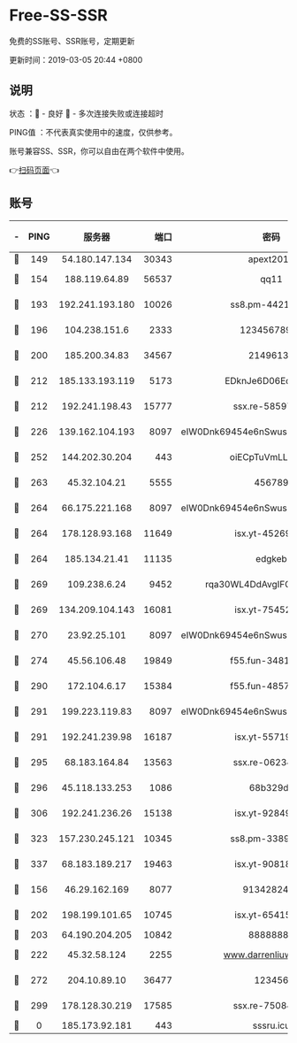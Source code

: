 # Free-SS-SSR

免费的SS账号、SSR账号，定期更新

更新时间：2019-03-05 20:44 +0800

## 说明

状态     ：🙂 - 良好 🙁 - 多次连接失败或连接超时

PING值   ：不代表真实使用中的速度，仅供参考。

账号兼容SS、SSR，你可以自由在两个软件中使用。

👉[扫码页面](https://liesauer.github.io/free-ss-ssr.github.io/)👈

## 账号

|-|PING|服务器|端口|密码|加密方式|区域|
|:----:|:----:|:-----:|-----:|:----:|:----:|:----:|
|🙂|149|54.180.147.134|30343|apext2019|chacha20|KR|
|🙂|154|188.119.64.89|56537|qq11|aes-256-cfb|RU|
|🙂|193|192.241.193.180|10026|ss8.pm-44218245|aes-256-cfb|US|
|🙂|196|104.238.151.6|2333|12345678900|aes-256-cfb|JP|
|🙂|200|185.200.34.83|34567|21496138|aes-256-cfb|US|
|🙂|212|185.133.193.119|5173|EDknJe6D06EoWDaw|aes-256-cfb|US|
|🙂|212|192.241.198.43|15777|ssx.re-58597661|aes-256-cfb|US|
|🙂|226|139.162.104.193|8097|eIW0Dnk69454e6nSwuspv9DmS201tQ0D|aes-256-cfb|JP|
|🙂|252|144.202.30.204|443|oiECpTuVmLLxk4Ts|aes-256-cfb|US|
|🙂|263|45.32.104.21|5555|456789|aes-256-cfb|SG|
|🙂|264|66.175.221.168|8097|eIW0Dnk69454e6nSwuspv9DmS201tQ0D|aes-256-cfb|US|
|🙂|264|178.128.93.168|11649|isx.yt-45269107|aes-256-cfb|SG|
|🙂|264|185.134.21.41|11135|edgkeb|aes-256-cfb|GB|
|🙂|269|109.238.6.24|9452|rqa30WL4DdAvgIFG6Fs3znzTa|aes-256-cfb|FR|
|🙂|269|134.209.104.143|16081|isx.yt-75452571|aes-256-cfb|SG|
|🙂|270|23.92.25.101|8097|eIW0Dnk69454e6nSwuspv9DmS201tQ0D|aes-256-cfb|US|
|🙂|274|45.56.106.48|19849|f55.fun-34811543|aes-256-cfb|US|
|🙂|290|172.104.6.17|15384|f55.fun-48571850|aes-256-cfb|US|
|🙂|291|199.223.119.83|8097|eIW0Dnk69454e6nSwuspv9DmS201tQ0D|aes-256-cfb|US|
|🙂|291|192.241.239.98|16187|isx.yt-55719199|aes-256-cfb|US|
|🙂|295|68.183.164.84|13563|ssx.re-06234172|aes-256-cfb|US|
|🙂|296|45.118.133.253|1086|68b329da|aes-256-cfb|SG|
|🙂|306|192.241.236.26|15138|isx.yt-92849961|aes-256-cfb|US|
|🙂|323|157.230.245.121|10345|ss8.pm-33892732|aes-256-cfb|SG|
|🙂|337|68.183.189.217|19463|isx.yt-90818322|aes-256-cfb|SG|
|🙂|156|46.29.162.169|8077|9134282479|aes-256-cfb|RU|
|🙂|202|198.199.101.65|10745|isx.yt-65415460|aes-256-cfb|US|
|🙂|203|64.190.204.205|10842|88888888|rc4-md5|US|
|🙂|222|45.32.58.124|2255|www.darrenliuwei.com|aes-256-cfb|JP|
|🙂|272|204.10.89.10|36477|123456|aes-256-cfb|US|
|🙂|299|178.128.30.219|17585|ssx.re-75084911|aes-256-cfb|SG|
|🙁|0|185.173.92.181|443|sssru.icu|rc4-md5|RU|
